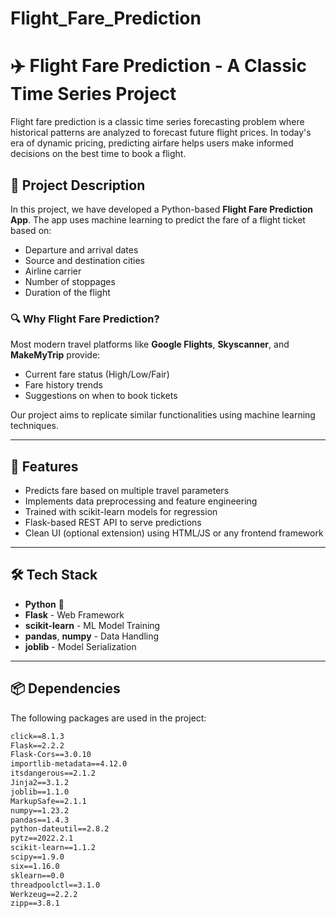 # Flight_Fare_Prediction
# ✈️ Flight Fare Prediction - A Classic Time Series Project

Flight fare prediction is a classic time series forecasting problem where historical patterns are analyzed to forecast future flight prices. In today's era of dynamic pricing, predicting airfare helps users make informed decisions on the best time to book a flight.

## 📌 Project Description

In this project, we have developed a Python-based **Flight Fare Prediction App**. The app uses machine learning to predict the fare of a flight ticket based on:

- Departure and arrival dates
- Source and destination cities
- Airline carrier
- Number of stoppages
- Duration of the flight

### 🔍 Why Flight Fare Prediction?

Most modern travel platforms like **Google Flights**, **Skyscanner**, and **MakeMyTrip** provide:
- Current fare status (High/Low/Fair)
- Fare history trends
- Suggestions on when to book tickets

Our project aims to replicate similar functionalities using machine learning techniques.

---

## 🚀 Features

- Predicts fare based on multiple travel parameters
- Implements data preprocessing and feature engineering
- Trained with scikit-learn models for regression
- Flask-based REST API to serve predictions
- Clean UI (optional extension) using HTML/JS or any frontend framework

---

## 🛠️ Tech Stack

- **Python** 🐍
- **Flask** - Web Framework
- **scikit-learn** - ML Model Training
- **pandas**, **numpy** - Data Handling
- **joblib** - Model Serialization

---

## 📦 Dependencies

The following packages are used in the project:

```txt
click==8.1.3
Flask==2.2.2
Flask-Cors==3.0.10
importlib-metadata==4.12.0
itsdangerous==2.1.2
Jinja2==3.1.2
joblib==1.1.0
MarkupSafe==2.1.1
numpy==1.23.2
pandas==1.4.3
python-dateutil==2.8.2
pytz==2022.2.1
scikit-learn==1.1.2
scipy==1.9.0
six==1.16.0
sklearn==0.0
threadpoolctl==3.1.0
Werkzeug==2.2.2
zipp==3.8.1

